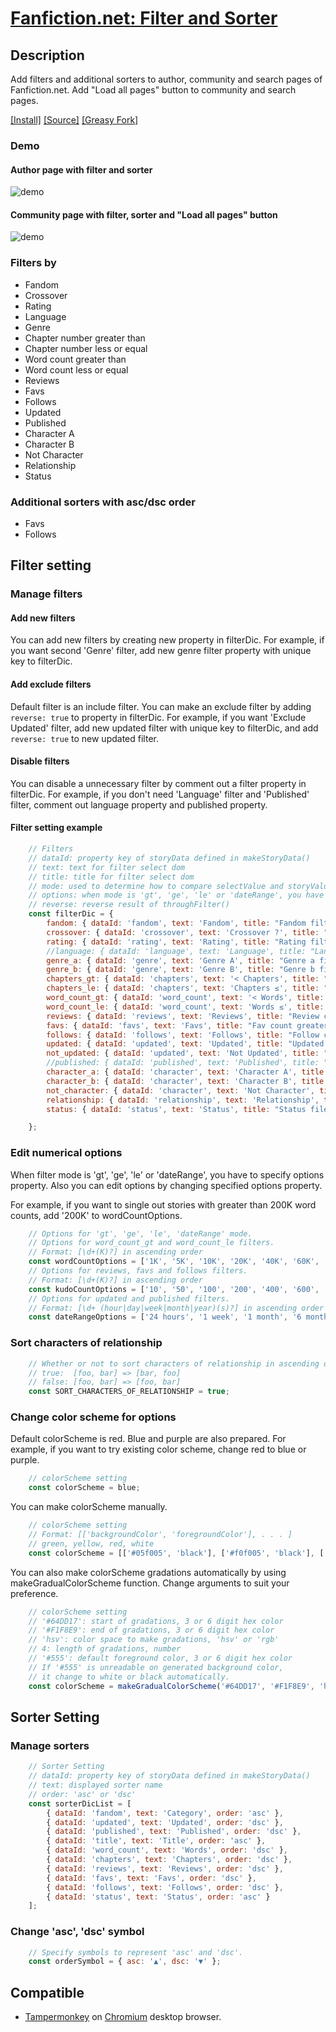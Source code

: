 # [Fanfiction.net: Filter and Sorter](https://github.com/Nellius/UserScripts/tree/master/Fanfiction.net-Filter-and-Sorter)

## Description

Add filters and additional sorters to author, community and search pages of Fanfiction.net. Add "Load all pages" button to community and search pages.

[\[Install\]](https://github.com/Nellius/UserScripts/raw/master/Fanfiction.net-Filter-and-Sorter/fas.user.js) [\[Source\]](https://github.com/Nellius/UserScripts/blob/master/Fanfiction.net-Filter-and-Sorter/fas.user.js) [\[Greasy Fork\]](https://greasyfork.org/ja/scripts/377000-fanfiction-net-filter-and-sorter)

### Demo

#### Author page with filter and sorter

![demo](https://github.com/Nellius/UserScripts/raw/master/Fanfiction.net-Filter-and-Sorter/images/fas-demo.gif)

#### Community page with filter, sorter and "Load all pages" button

![demo](https://github.com/Nellius/UserScripts/raw/master/Fanfiction.net-Filter-and-Sorter/images/fas-load-button-demo.gif)

### Filters by

- Fandom
- Crossover
- Rating
- Language
- Genre
- Chapter number greater than
- Chapter number less or equal
- Word count greater than
- Word count less or equal
- Reviews
- Favs
- Follows
- Updated
- Published
- Character A
- Character B
- Not Character
- Relationship
- Status

### Additional sorters with asc/dsc order

- Favs
- Follows

## Filter setting

### Manage filters

#### Add new filters

You can add new filters by creating new property in filterDic.
For example, if you want second 'Genre' filter, add new genre filter property with unique key to filterDic.

#### Add exclude filters

Default filter is an include filter.
You can make an exclude filter by adding `reverse: true` to property in filterDic.
For example, if you want 'Exclude Updated' filter, add new updated filter with unique key to filterDic, and add `reverse: true` to new updated filter.

#### Disable filters

You can disable a unnecessary filter by comment out a filter property in filterDic.
For example, if you don't need 'Language' filter and 'Published' filter, comment out language property and published property.

#### Filter setting example

```javascript
    // Filters
    // dataId: property key of storyData defined in makeStoryData()
    // text: text for filter select dom
    // title: title for filter select dom
    // mode: used to determine how to compare selectValue and storyValue in throughFilter()
    // options: when mode is 'gt', 'ge', 'le' or 'dateRange', you have to specify.
    // reverse: reverse result of throughFilter()
    const filterDic = {
        fandom: { dataId: 'fandom', text: 'Fandom', title: "Fandom filter", mode: 'contain' },
        crossover: { dataId: 'crossover', text: 'Crossover ?', title: "Crossover filter", mode: 'equal' },
        rating: { dataId: 'rating', text: 'Rating', title: "Rating filter", mode: 'equal' },
        //language: { dataId: 'language', text: 'Language', title: "Language filter", mode: 'equal' },
        genre_a: { dataId: 'genre', text: 'Genre A', title: "Genre a filter", mode: 'contain' },
        genre_b: { dataId: 'genre', text: 'Genre B', title: "Genre b filter", mode: 'contain' },
        chapters_gt: { dataId: 'chapters', text: '< Chapters', title: "Chapter number greater than filter", mode: 'gt', options: chapterOptions },
        chapters_le: { dataId: 'chapters', text: 'Chapters ≤', title: "Chapter number less or equal filter", mode: 'le', options: chapterOptions },
        word_count_gt: { dataId: 'word_count', text: '< Words', title: "Word count greater than filter", mode: 'gt', options: wordCountOptions },
        word_count_le: { dataId: 'word_count', text: 'Words ≤', title: "Word count less or equal filter", mode: 'le', options: wordCountOptions },
        reviews: { dataId: 'reviews', text: 'Reviews', title: "Review count greater than or equal filter", mode: 'ge', options: kudoCountOptions },
        favs: { dataId: 'favs', text: 'Favs', title: "Fav count greater than or equal filter", mode: 'ge', options: kudoCountOptions },
        follows: { dataId: 'follows', text: 'Follows', title: "Follow count greater than or equal filter", mode: 'ge', options: kudoCountOptions },
        updated: { dataId: 'updated', text: 'Updated', title: "Updated date range filter", mode: 'dateRange', options: dateRangeOptions },
        not_updated: { dataId: 'updated', text: 'Not Updated', title: "Not Updated date range filter", mode: 'dateRange', options: dateRangeOptions, reverse: true },
        //published: { dataId: 'published', text: 'Published', title: "Published date range filter", mode: 'dateRange', options: dateRangeOptions },
        character_a: { dataId: 'character', text: 'Character A', title: "Character filter a", mode: 'contain' },
        character_b: { dataId: 'character', text: 'Character B', title: "Character filter b", mode: 'contain' },
        not_character: { dataId: 'character', text: 'Not Character', title: "Character filter b", mode: 'contain', reverse: true },
        relationship: { dataId: 'relationship', text: 'Relationship', title: "Relationship filter", mode: 'contain' },
        status: { dataId: 'status', text: 'Status', title: "Status filer", mode: 'equal' }

    };
```

### Edit numerical options

When filter mode is 'gt', 'ge', 'le' or 'dateRange', you have to specify options property. Also you can edit options by changing specified options property.

For example, if you want to single out stories with greater than 200K word counts, add '200K' to wordCountOptions.

```javascript
    // Options for 'gt', 'ge', 'le', 'dateRange' mode.
    // Options for word_count_gt and word_count_le filters.
    // Format: [\d+(K)?] in ascending order
    const wordCountOptions = ['1K', '5K', '10K', '20K', '40K', '60K', '80K', '100K', '200K'];
    // Options for reviews, favs and follows filters.
    // Format: [\d+(K)?] in ascending order
    const kudoCountOptions = ['10', '50', '100', '200', '400', '600', '800', '1K'];
    // Options for updated and published filters.
    // Format: [\d+ (hour|day|week|month|year)(s)?] in ascending order
    const dateRangeOptions = ['24 hours', '1 week', '1 month', '6 months', '1 year', '3 years'];
```

### Sort characters of relationship

```javascript
    // Whether or not to sort characters of relationship in ascending order
    // true:  [foo, bar] => [bar, foo]
    // false: [foo, bar] => [foo, bar]
    const SORT_CHARACTERS_OF_RELATIONSHIP = true;
```

### Change color scheme for options

Default colorScheme is red. Blue and purple are also prepared.
For example, if you want to try existing color scheme, change red to blue or purple.

```javascript
    // colorScheme setting
    const colorScheme = blue;
```

You can make colorScheme manually.

```javascript
    // colorScheme setting
    // Format: [['backgroundColor', 'foregroundColor'], . . . ]
    // green, yellow, red, white
    const colorScheme = [['#05f005', 'black'], ['#f0f005', 'black'], ['#f00505', 'black'], ['white', 'black']];
```

You can also make colorScheme gradations automatically by using makeGradualColorScheme function. Change arguments to suit your preference.

```javascript
    // colorScheme setting
    // '#64DD17': start of gradations, 3 or 6 digit hex color
    // '#F1F8E9': end of gradations, 3 or 6 digit hex color
    // 'hsv': color space to make gradations, 'hsv' or 'rgb'
    // 4: length of gradations, number
    // '#555': default foreground color, 3 or 6 digit hex color
    // If '#555' is unreadable on generated background color,
    // it change to white or black automatically.
    const colorScheme = makeGradualColorScheme('#64DD17', '#F1F8E9', 'hsv', 4, '#555');
```

## Sorter Setting

### Manage sorters

```javascript
    // Sorter Setting
    // dataId: property key of storyData defined in makeStoryData()
    // text: displayed sorter name
    // order: 'asc' or 'dsc'
    const sorterDicList = [
        { dataId: 'fandom', text: 'Category', order: 'asc' },
        { dataId: 'updated', text: 'Updated', order: 'dsc' },
        { dataId: 'published', text: 'Published', order: 'dsc' },
        { dataId: 'title', text: 'Title', order: 'asc' },
        { dataId: 'word_count', text: 'Words', order: 'dsc' },
        { dataId: 'chapters', text: 'Chapters', order: 'dsc' },
        { dataId: 'reviews', text: 'Reviews', order: 'dsc' },
        { dataId: 'favs', text: 'Favs', order: 'dsc' },
        { dataId: 'follows', text: 'Follows', order: 'dsc' },
        { dataId: 'status', text: 'Status', order: 'asc' }
    ];
```

### Change 'asc', 'dsc' symbol

```javascript
    // Specify symbols to represent 'asc' and 'dsc'.
    const orderSymbol = { asc: '▲', dsc: '▼' };
```

## Compatible

- [Tampermonkey](https://chrome.google.com/webstore/detail/tampermonkey/dhdgffkkebhmkfjojejmpbldmpobfkfo) on [Chromium](https://www.chromium.org/Home) desktop browser.
